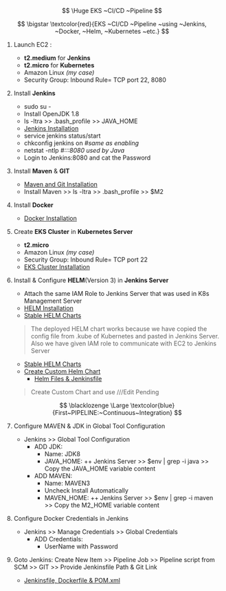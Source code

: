 $$
\Huge EKS ~CI/CD ~Pipeline
$$

$$
\bigstar \textcolor{red}{EKS ~CI/CD ~Pipeline ~using ~Jenkins, ~Docker, ~Helm, ~Kubernetes ~etc.}
$$

1. Launch EC2 :
	* **t2.medium** for **Jenkins**
	* **t2.micro** for **Kubernetes**
	* Amazon Linux *(my case)*
	* Security Group: Inbound Rule= TCP port 22, 8080
2. Install **Jenkins**
	* sudo su -
	* Install OpenJDK 1.8
	* ls -ltra >> .bash_profile >> JAVA_HOME
	* [Jenkins Installation](https://github.com/devops-parth/EKS/blob/master/1_Jenkins_Installation.MD)
	* service jenkins status/start
	* chkconfig jenkins on *#same as enabling*
	* netstat -ntlp *#:::8080 used by Java*
	* Login to Jenkins:8080 and cat the Password
3. Install **Maven** & **GIT**
	*  [Maven and Git Installation](https://github.com/devops-parth/EKS/blob/master/2_Maven_Git.MD)
	* Install Maven >> ls -ltra >> .bash_profile >> $M2
4. Install **Docker**
	* [Docker Installation](https://github.com/devops-parth/EKS/blob/master/3_Docker.MD)
5. Create **EKS Cluster** in  **Kubernetes Server**
	* **t2.micro**
	* Amazon Linux *(my case)*
	* Security Group: Inbound Rule= TCP port 22
	* [EKS Cluster Installation](https://github.com/devops-parth/EKS/blob/master/4_EKS_SetupAWS.MD)
6. Install & Configure **HELM**(Version 3) in **Jenkins Server**
	* Attach the same IAM Role to Jenkins Server that was used in K8s Management Server
	* [HELM Installation](https://github.com/devops-parth/EKS/blob/master/5_Jenkins_HELM.MD)
	* [Stable HELM Charts](https://github.com/devops-parth/EKS/blob/master/6_HELM_Commands.MD)
	> The deployed HELM chart works because we have copied the config file from .kube of Kubernetes and pasted in Jenkins Server. Also we have given IAM role to communicate with EC2 to Jenkins Server
	* [Stable HELM Charts](https://github.com/devops-parth/EKS/blob/master/6_HELM_Commands.MD)
	* [Create Custom Helm Chart](https://github.com/devops-parth/EKS/blob/master/7_HELM_CustomChart.MD)
		* [Helm Files & Jenkinsfile](https://github.com/devops-parth/EKS/tree/master/8_HelmFiles_Jenkinsfile)
	> Create Custom Chart and use ///Edit Pending
	
	$$
	\blacklozenge
	\Large \textcolor{blue}{First~PIPELINE:~Continuous~Integration}
	$$
7. Configure MAVEN & JDK in Global Tool Configuration
	* Jenkins >> Global Tool Configuration
		* ADD JDK:
			* Name: JDK8
			* JAVA_HOME: 
					++ Jenkins Server >> $env | grep -i java >> Copy the JAVA_HOME variable content
		*  ADD MAVEN: 
			* Name: MAVEN3
			* Uncheck Install Automatically 
			* MAVEN_HOME:
				++ Jenkins Server >> $env | grep -i maven >> Copy the M2_HOME variable content
8. Configure Docker Credentials in Jenkins
	* Jenkins >> Manage Credentials >> Global Credentials
		* ADD Credentials:
			* UserName with Password

 9. Goto Jenkins: Create New Item >> Pipeline Job >> Pipeline script from SCM >> GIT >> Provide Jenkinsfile Path & Git Link
	 *  [Jenkinsfile, Dockerfile & POM.xml](https://github.com/devops-parth/EKS/tree/master/9_Jenkins%26Maven)
